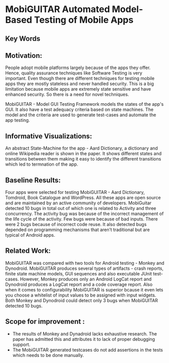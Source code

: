 # MobiGUITAR Automated Model-Based Testing of Mobile Apps

## Key Words

## Motivation:
People adopt mobile platforms largely because of the apps they offer. Hence, quality assurance techniques like Software Testing is very important. Even though there are different techniques for testing mobile apps they are mostly stateless and never handled security. This is a big limitation because mobile apps are extremely state sensitive and have enhanced security. So there is a need for novel techniques. 

MobiGUITAR - Model GUI Testing Framework models the states of the app's GUI. It also have a test adequacy criteria based on state machines. The model and the criteria are used to generate test-cases and automate the app testing.

## Informative Visualizations:
An abstract State-Machine for the app - Aard Dictionary, a dictionary and online Wikipedia reader is shown in the paper. It shows different states and transitions between them making it easy to identify the different transitions which led to termnation of the app.

## Baseline Results:
Four apps were selected for testing MobiGUITAR - Aard Dictionary, Tomdroid, Book Catalogue and WordPress. All these apps are open source and are maintained by an active community of developers. MobiGuitar detected 10 bugs in total out of which one is related to Activity and three concurrency. The activity bug was because of the incorrect management of the life cycle of the activity. Few bugs were because of bad inputs. There were 2 bugs because of incorrect code reuse. It also detected bugs depended on programming mechanisms that aren’t traditional but are typical of Android apps.

## Related Work:
MobiGUITAR was compared with two tools for Android testing - Monkey and Dynodroid. MobiGUITAR produces several types of artifacts - crash reports, finite state machine models, GUI sequences and also executable JUnit test-cases. However, Monkey produces only an Android LogCat report and Dynodroid produces a LogCat report and a code coverage report. Also when it comes to configurability MobiGUITAR is superior bcause it even lets you choose a whitelist of input values to be assigned with input widgets. Both Monkey and Dynodroid could detect only 3 bugs when MobiGUITAR detected 10 bugs.

## Scope for improvement :
- The results of Monkey and Dynadroid lacks exhaustive research. The paper has admitted this and attributes it to lack of proper debugging support.
- The MobiGUITAR generated testcases do not add assertions in the tests which needs to be done manually.
